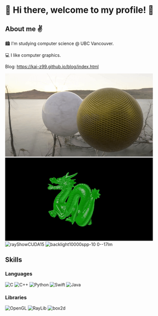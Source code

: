 # 👋 Hi there, welcome to my profile! 👋

## About me ✌️

🏙 I'm studying computer science @ UBC Vancouver.

💻 I like computer graphics.

Blog: https://kai-z99.github.io/blog/index.html

![demo2](https://github.com/kai-z99/KoopaEngine/blob/master/demo/koopaEngineDemoPBR2.gif)
![demo3](https://github.com/kai-z99/KoopaEngine/blob/master/demo/koopaEngineDemoSSS.gif)
<img width="1230" height="1110" alt="rayShowCUDA15" src="https://github.com/user-attachments/assets/e6068963-4093-4794-9ffb-411674fa012e" />
<img width="1918" height="1107" alt="backlight10000spp-10 0--17lm" src="https://github.com/user-attachments/assets/e7db8fcf-5ae2-4a9f-b29d-f1cdaf0d2265" />




## Skills

### Languages

![C](https://img.shields.io/badge/C-00599C?style=for-the-badge&logo=c&logoColor=white)
![C++](https://img.shields.io/badge/C%2B%2B-00599C?style=for-the-badge&logo=c%2B%2B&logoColor=white)
![Python](https://img.shields.io/badge/Python-3776AB?style=for-the-badge&logo=python&logoColor=white)
![Swift](https://img.shields.io/badge/swift-F54A2A?style=for-the-badge&logo=swift&logoColor=white)
![Java](https://img.shields.io/badge/java-%23ED8B00.svg?style=for-the-badge&logo=openjdk&logoColor=white)

### Libraries

![OpenGL](https://img.shields.io/badge/OpenGL-%23FFFFFF.svg?style=for-the-badge&logo=opengl)
![RayLib](https://img.shields.io/badge/RAYLIB-F5F5F5.svg?style=for-the-badge&logo=raylib&logoColor=black)
![box2d](https://img.shields.io/badge/box2d-0092EB.svg?style=for-the-badge&logo=box2d&logoColor=black)


 
